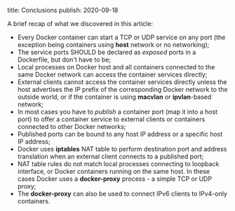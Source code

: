 title: Conclusions
publish: 2020-09-18

A brief recap of what we discovered in this article:

* Every Docker container can start a TCP or UDP service on any port (the exception being containers using **host** network or no networking);
* The service ports SHOULD be declared as *exposed* ports in a Dockerfile, but don't have to be;
* Local processes on Docker host and all containers connected to the same Docker network can access the container services directly;
* External clients cannot access the container services directly unless the host advertises the IP prefix of the corresponding Docker network to the outside world, or if the container is using **macvlan** or **ipvlan**-based network;
* In most cases you have to *publish* a container port (map it into a host port) to offer a container service to external clients or containers connected to other Docker networks;
* Published ports can be bound to any host IP address or a specific host IP address;
* Docker uses **iptables** NAT table to perform destination port and address translation when an external client connects to a published port;
* NAT table rules do not match local processes connecting to loopback interface, or Docker containers running on the same host. In these cases Docker uses a **docker-proxy** process - a simple TCP or UDP proxy;
* The **docker-proxy** can also be used to connect IPv6 clients to IPv4-only containers.

